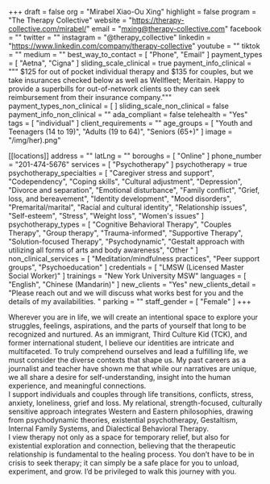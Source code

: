 +++
draft = false
org = "Mirabel Xiao-Ou Xing"
highlight = false
program = "The Therapy Collective"
website = "https://therapy-collective.com/mirabel/"
email = "mxing@therapy-collective.com"
facebook = ""
twitter = ""
instagram = "@therapy_collective"
linkedin = "https://www.linkedin.com/company/therapy-collective"
youtube = ""
tiktok = ""
medium = ""
best_way_to_contact = [ "Phone", "Email" ]
payment_types = [ "Aetna", "Cigna" ]
sliding_scale_clinical = true
payment_info_clinical = """
$125 for out of pocket individual therapy and $135 for couples, but we take insurances checked below as well as Wellfleet; Meritain.
Happy to provide a superbills for out-of-network clients so they can seek reimbursement from their insurance company."""
payment_types_non_clinical = [ ]
sliding_scale_non_clinical = false
payment_info_non_clinical = ""
ada_compliant = false
telehealth = "Yes"
tags = [ "individual" ]
client_requirements = ""
age_groups = [
  "Youth and Teenagers (14 to 19)",
  "Adults (19 to 64)",
  "Seniors (65+)"
]
image = "/img/her).png"

[[locations]]
address = ""
latLng = ""
boroughs = [ "Online" ]
phone_number = "201-474-5676"
services = [ "Psychotherapy" ]
psychotherapy = true
psychotherapy_specialties = [
  "Caregiver stress and support",
  "Codependency",
  "Coping skills",
  "Cultural adjustment",
  "Depression",
  "Divorce and separation",
  "Emotional disturbance",
  "Family conflict",
  "Grief, loss, and bereavement",
  "Identity development",
  "Mood disorders",
  "Premarital/marital",
  "Racial and cultural identity",
  "Relationship issues",
  "Self-esteem",
  "Stress",
  "Weight loss",
  "Women's issues"
]
psychotherapy_types = [
  "Cognitive Behavioral Therapy",
  "Couples Therapy",
  "Group therapy",
  "Trauma-informed",
  "Supportive Therapy",
  "Solution-focused Therapy",
  "Psychodynamic",
  "Gestalt approach with utilizing all forms of arts and body awareness",
  "Other "
]
non_clinical_services = [
  "Meditation/mindfulness practices",
  "Peer support groups",
  "Psychoeducation"
]
credentials = [ "LMSW (Licensed Master Social Worker)" ]
trainings = "New York University MSW"
languages = [ "English", "Chinese (Mandarin)" ]
new_clients = "Yes"
new_clients_detail = "Please reach out and we will discuss what works best for you and the details of my availabilities. "
parking = ""
staff_gender = [ "Female" ]
+++


Wherever you are in life, we will create an intentional space to explore your struggles, feelings, aspirations, and the parts of yourself that long to be recognized and nurtured. As an immigrant, Third Culture Kid (TCK), and former international student, I believe our identities are intricate and multifaceted. To truly comprehend ourselves and lead a fulfilling life, we must consider the diverse contexts that shape us. My past careers as a journalist and teacher have shown me that while our narratives are unique, we all share a desire for self-understanding, insight into the human experience, and meaningful connections. <br>
I support individuals and couples through life transitions, conflicts, stress, anxiety, loneliness, grief and loss. My relational, strength-focused, culturally sensitive approach integrates Western and Eastern philosophies, drawing from psychodynamic theories, existential psychotherapy, Gestaltism, Internal Family Systems, and Dialectical Behavioral Therapy. <br>
I view therapy not only as a space for temporary relief, but also for existential exploration and connection, believing that the therapeutic relationship is fundamental to the healing process. You don’t have to be in crisis to seek therapy; it can simply be a safe place for you to unload, experiment, and grow. I’d be privileged to walk this journey with you. <br>
